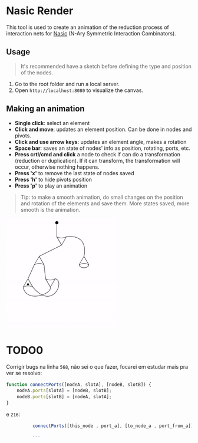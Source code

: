 # Nasic Render

This tool is used to create an animation of the reduction process of interaction nets for [Nasic](https://github.com/MaiaVictor/Nasic) (N-Ary Symmetric Interaction Combinators).

## Usage
> It's recommended have a sketch before defining the type and position of the nodes.

1. Go to the root folder and run a local server. 
2. Open `http://localhost:8080` to visualize the canvas.

<!-- Edit function `makeNodes()` to setup nodes properties. -->
<!-- We start creating an empty node's array, an initial node and the other nodes.  -->
<!--  -->
<!-- ``` javascript -->
<!-- function makeNodes() { -->
<!--     var nodes = []; -->
<!--     var initialNode = new Node(0, {x: width * 0.47 - 5, y: height * 0.05}, getRadianFromAngle());  -->
<!--     var node0 = new Node(1, {x: width * 0.5, y: height * 0.2}, getRadianFromAngle(90)); -->
<!--     var node1 = new Node(1, {x: width * 0.3, y: height * 0.40}, getRadianFromAngle()); -->
<!--     ... -->
<!-- } -->
<!-- ``` -->
<!--  -->
<!-- After pushing the nodes into the array and identifing them, we have to connect their ports. Again, it's highly recommended have a sketch before doing this.  -->
<!-- ``` javascript -->
<!--  // Connections between ports -->
<!--     connectPorts([node0, 0], [node1, 0]); -->
<!--     connectPorts([node0, 1], [node4, 0]); -->
<!--     connectPorts([node0, 2],[initialNode, 0]); -->
<!--     ... -->
<!-- ``` -->
<!--  -->
## Making an animation 
- **Single click**: select an element
- **Click and move**: updates an element position. Can be done in nodes and pivots. 
- **Click and use arrow keys**: updates an element angle, makes a rotation
- **Space bar**: saves an state of nodes' info as position, rotating, ports, etc.
- **Press crtl/cmd and click** a node to check if can do a transformation (reduction or duplication). If it can transform, the transformation will occur, otherwise nothing happens. 
- **Press 'x'** to remove the last state of nodes saved
- **Press 'h'** to hide pivots position
- **Press 'p'** to play an animation

> Tip: to make a smooth animation, do small changes on the position and rotation of the elements and save them. More states saved, more smooth is the animation. 

<img src="nasic-render.gif" width="300" height="300" />

# TODO0

Corrigir bugs na linha `568`, não sei o que fazer, focarei em estudar mais pra ver se resolvo:
````javascript 
function connectPorts([nodeA, slotA], [nodeB, slotB]) {
    nodeA.ports[slotA] = [nodeB, slotB];
    nodeB.ports[slotB] = [nodeA, slotA];
}
````

e `216`:
```javascript
          connectPorts([this_node , port_a], [to_node_a , port_from_a])

          ```
